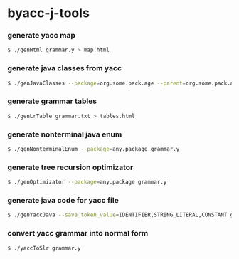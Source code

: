 byacc-j-tools
=============

### generate yacc map

```bash
$ ./genHtml grammar.y > map.html
```

### generate java classes from yacc

```bash
$ ./genJavaClasses --package=org.some.pack.age --parent=org.some.pack.age.ParentClass --directory=test --tokens=IDENTIFIER,CONSTANT,STRING_LITERAL grammar.y
```

### generate grammar tables

```bash
$ ./genLrTable grammar.txt > tables.html
```

### generate nonterminal java enum

```bash
$ ./genNonterminalEnum --package=any.package grammar.y
```

### generate tree recursion optimizator

```bash
$ ./genOptimizator --package=any.package grammar.y
```

### generate java code for yacc file 

```bash
$ ./genYaccJava --save_token_value=IDENTIFIER,STRING_LITERAL,CONSTANT grammar.y > example.y
```

### convert yacc grammar into normal form

```bash
$ ./yaccToSlr grammar.y
```
